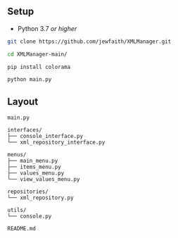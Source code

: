 ## Setup

- Python 3.7 _or higher_

```bash
git clone https://github.com/jewfaith/XMLManager.git

cd XMLManager-main/

pip install colorama

python main.py
```

## Layout

```plaintext
main.py

interfaces/
├── console_interface.py
└── xml_repository_interface.py

menus/
├── main_menu.py
├── items_menu.py
├── values_menu.py
└── view_values_menu.py

repositories/
└── xml_repository.py

utils/
└── console.py

README.md
```

